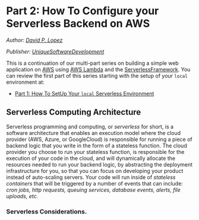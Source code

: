 # Part 2: How To Configure your Serverless Backend on AWS

*Author: [David P. Lopez](http://www.DavidPLopez.com)*

*Publisher: [UniqueSoftwareDevelopment](https://www.uniquesoftwaredev.com)*

This is a continuation of our multi-part series on building a simple web application on [AWS]() using [AWS Lambda]() and the [ServerlessFramework](). You can review the first part of this series starting with the setup of your `local` environment at:

* [Part 1: How To SetUp Your `local` Serverless Environment](https://github.com/lopezdp/TechnicalArticles/blob/master/HowToSetUpYourLocalServerlessEnvironment.md)

## Serverless Computing Architecture

Serverless programming and computing, or *serverless* for short, is a software architecture that enables an execution model where the cloud provider (AWS, Azure, or GoogleCloud) is responsible for running a piece of backend logic that you write in the form of a stateless function. The cloud provider you choose to run your stateless function, is responsible for the execution of your code in the cloud, and will dynamically allocate the resources needed to run your backend logic, by abstracting the deployment infrastructure for you, so that you can focus on developing your product instead of auto-scaling servers. Your code will run inside of *stateless containers* that will be triggered by a number of events that can include: *cron jobs, http requests, queuing services, database events, alerts, file uploads, etc.*

### Serverless Considerations.



